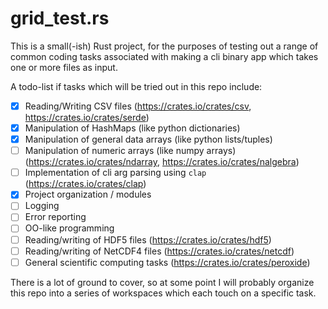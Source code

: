 # grid_test.rs
This is a small(-ish) Rust project, for the purposes of testing out a range of common coding tasks associated with making a cli binary app which takes one or more files as input.

A todo-list if tasks which will be tried out in this repo include: 
- [x] Reading/Writing CSV files (https://crates.io/crates/csv, https://crates.io/crates/serde)
- [x] Manipulation of HashMaps (like python dictionaries)
- [x] Manipulation of general data arrays (like python lists/tuples)
- [ ] Manipulation of numeric arrays (like numpy arrays) (https://crates.io/crates/ndarray, https://crates.io/crates/nalgebra)
- [ ] Implementation of cli arg parsing using `clap` (https://crates.io/crates/clap)
- [x] Project organization / modules
- [ ] Logging
- [ ] Error reporting
- [ ] OO-like programming
- [ ] Reading/writing of HDF5 files (https://crates.io/crates/hdf5)
- [ ] Reading/writing of NetCDF4 files (https://crates.io/crates/netcdf)
- [ ] General scientific computing tasks (https://crates.io/crates/peroxide)

There is a lot of ground to cover, so at some point I will probably organize this repo into a series of workspaces which each touch on a specific task.
